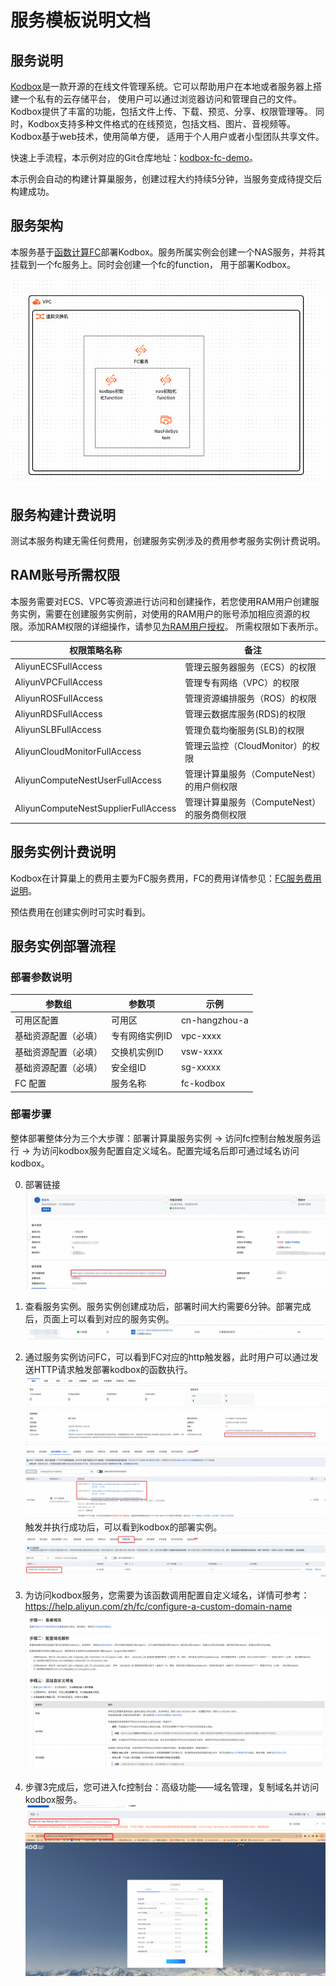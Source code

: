 # 服务模板说明文档

## 服务说明

[Kodbox](https://kodcloud.com/product/kodbox/)是一款开源的在线文件管理系统。它可以帮助用户在本地或者服务器上搭建一个私有的云存储平台，
使用户可以通过浏览器访问和管理自己的文件。Kodbox提供了丰富的功能，包括文件上传、下载、预览、分享、权限管理等。
同时，Kodbox支持多种文件格式的在线预览，包括文档、图片、音视频等。Kodbox基于web技术，使用简单方便，
适用于个人用户或者小型团队共享文件。

快速上手流程，本示例对应的Git仓库地址：[kodbox-fc-demo](https://github.com/aliyun-computenest/kodbox-fc-demo)。

本示例会自动的构建计算巢服务，创建过程大约持续5分钟，当服务变成待提交后构建成功。

## 服务架构

本服务基于[函数计算FC](https://help.aliyun.com/zh/fc/)部署Kodbox。服务所属实例会创建一个NAS服务，并将其挂载到一个fc服务上。同时会创建一个fc的function，
用于部署Kodbox。


![architecture_1.png](architecture_1.png)

## 服务构建计费说明

测试本服务构建无需任何费用，创建服务实例涉及的费用参考服务实例计费说明。

## RAM账号所需权限

本服务需要对ECS、VPC等资源进行访问和创建操作，若您使用RAM用户创建服务实例，需要在创建服务实例前，对使用的RAM用户的账号添加相应资源的权限。添加RAM权限的详细操作，请参见[为RAM用户授权](https://help.aliyun.com/document_detail/121945.html)。
所需权限如下表所示。

| 权限策略名称                              | 备注                          |
|-------------------------------------|-----------------------------|
| AliyunECSFullAccess                 | 管理云服务器服务（ECS）的权限            |
| AliyunVPCFullAccess                 | 管理专有网络（VPC）的权限              |
| AliyunROSFullAccess                 | 管理资源编排服务（ROS）的权限            |
| AliyunRDSFullAccess                 | 管理云数据库服务(RDS)的权限            |
| AliyunSLBFullAccess                 | 管理负载均衡服务(SLB)的权限            |
| AliyunCloudMonitorFullAccess        | 管理云监控（CloudMonitor）的权限      |
| AliyunComputeNestUserFullAccess     | 管理计算巢服务（ComputeNest）的用户侧权限  |
| AliyunComputeNestSupplierFullAccess | 管理计算巢服务（ComputeNest）的服务商侧权限 |

## 服务实例计费说明

Kodbox在计算巢上的费用主要为FC服务费用，FC的费用详情参见：[FC服务费用说明](https://help.aliyun.com/zh/fc/product-overview/billing-overview)。

预估费用在创建实例时可实时看到。

## 服务实例部署流程

### 部署参数说明

| 参数组        | 参数项      | 示例            |
|------------|----------|---------------|
| 可用区配置      | 可用区      | cn-hangzhou-a |
| 基础资源配置（必填） | 专有网络实例ID | vpc-xxxx      |
| 基础资源配置（必填） | 交换机实例ID  | vsw-xxxx      |
| 基础资源配置（必填） | 安全组ID    | sg-xxxxx      |
| FC 配置      | 服务名称     | fc-kodbox     |

### 部署步骤
整体部署整体分为三个大步骤：部署计算巢服务实例 -> 访问fc控制台触发服务运行 -> 为访问kodbox服务配置自定义域名。配置完域名后即可通过域名访问kodbox。


0. 部署链接
   ![1.png](1.png)

1. 查看服务实例。服务实例创建成功后，部署时间大约需要6分钟。部署完成后，页面上可以看到对应的服务实例。
   ![2.png](2.png)

2. 通过服务实例访问FC，可以看到FC对应的http触发器，此时用户可以通过发送HTTP请求触发部署kodbox的函数执行。
   ![3.png](3.png)
   ![4.png](4.png)
   触发并执行成功后，可以看到kodbox的部署实例。
   ![5.png](5.png)
3. 为访问kodbox服务，您需要为该函数调用配置自定义域名，详情可参考：https://help.aliyun.com/zh/fc/configure-a-custom-domain-name
   ![6.png](6.png)
4. 步骤3完成后，您可进入fc控制台：高级功能——域名管理，复制域名并访问kodbox服务。
    ![7.png](7.png)
    ![8.png](8.png)
